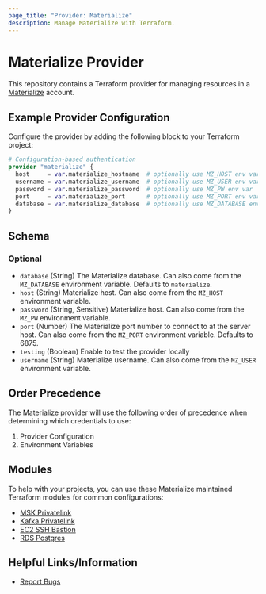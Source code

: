 ```yaml
---
page_title: "Provider: Materialize"
description: Manage Materialize with Terraform.
---
```


# Materialize Provider

This repository contains a Terraform provider for managing resources in a [Materialize](https://materialize.com/) account.

## Example Provider Configuration

Configure the provider by adding the following block to your Terraform project:

```terraform
# Configuration-based authentication
provider "materialize" {
  host     = var.materialize_hostname  # optionally use MZ_HOST env var
  username = var.materialize_username  # optionally use MZ_USER env var
  password = var.materialize_password  # optionally use MZ_PW env var
  port     = var.materialize_port      # optionally use MZ_PORT env var
  database = var.materialize_database  # optionally use MZ_DATABASE env var
}
```

<!-- schema generated by tfplugindocs -->
## Schema

### Optional

- `database` (String) The Materialize database. Can also come from the `MZ_DATABASE` environment variable. Defaults to `materialize`.
- `host` (String) Materialize host. Can also come from the `MZ_HOST` environment variable.
- `password` (String, Sensitive) Materialize host. Can also come from the `MZ_PW` environment variable.
- `port` (Number) The Materialize port number to connect to at the server host. Can also come from the `MZ_PORT` environment variable. Defaults to 6875.
- `testing` (Boolean) Enable to test the provider locally
- `username` (String) Materialize username. Can also come from the `MZ_USER` environment variable.

## Order Precedence

The Materialize provider will use the following order of precedence when determining which credentials to use:
1) Provider Configuration
2) Environment Variables

## Modules

To help with your projects, you can use these Materialize maintained Terraform modules for common configurations:

* [MSK Privatelink](https://registry.terraform.io/modules/MaterializeInc/msk-privatelink/aws/latest)
* [Kafka Privatelink](https://registry.terraform.io/modules/MaterializeInc/kafka-privatelink/aws/latest)
* [EC2 SSH Bastion](https://registry.terraform.io/modules/MaterializeInc/ec2-ssh-bastion/aws/latest)
* [RDS Postgres](https://registry.terraform.io/modules/MaterializeInc/rds-postgres/aws/latest)

## Helpful Links/Information

* [Report Bugs](https://github.com/MaterializeInc/terraform-provider-materialize/issues)